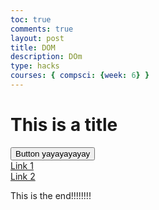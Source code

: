 ```yaml
---
toc: true
comments: true
layout: post
title: DOM
description: DOm
type: hacks
courses: { compsci: {week: 6} }
---
```


<div>
<head>
    <div id="divContainerIDbutton">
    <h1 id="h1ElementIDbutton">This is a title</h1>
    </div>
</head>
    <div class="button-container">
        <button id="buttonID">Button yayayayayay</button>
    </div>
  </div>
  
  <div>
      <a href="https://drive.google.com/drive/u/0/my-drive"> Link 1 </a>
      <br>
      <a href="https://nighthawkcoders.github.io/teacher/"> Link 2</a>
      <br>  
      <p>This is the end!!!!!!!!</p>
  </div>
  
  <script>
    // Function to switch the links and change the inner HTML
    function switchLinksAndChangeText() {

        var links = document.querySelectorAll('a');
        
        var topHeading = document.getElementById("h1ElementIDbutton");
        
        var temp = links[0].href;
        links[0].href = links[1].href;
        links[1].href = temp;
        
        topHeading.innerHTML = "switched!";
    }
  
    var button = document.getElementById("buttonID");
    button.addEventListener("click", switchLinksAndChangeText);
  </script>
